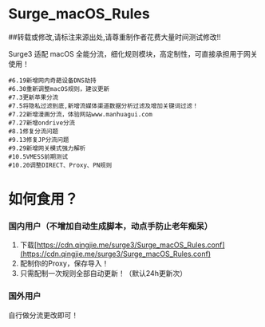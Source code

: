# Surge_macOS_Rules

##转载或修改,请标注来源出处,请尊重制作者花费大量时间测试修改!!

Surge3 适配 macOS 全能分流，细化规则模块，高定制性，可直接承担用于网关使用！

```
#6.19新增网内奇葩设备DNS劫持
#6.30重新调整macOS规则，建议更新
#7.3更新苹果分流
#7.5将隐私过滤到底,新增流媒体渠道数据分析过滤及增加关键词过滤！
#7.22新增漫画分流，体验网站www.manhuagui.com
#7.27新增ondrive分流
#8.1修复分流问题
#9.13修复JP分流问题
#9.29新增网关模式强力解析
#10.5VMESS前期测试
#10.20调整DIRECT、Proxy、PN规则
```

# 如何食用？

### 国内用户（不增加自动生成脚本，动点手防止老年痴呆）
1. 下载[https://cdn.qingjie.me/surge3/Surge_macOS_Rules.conf](https://cdn.qingjie.me/surge3/Surge_macOS_Rules.conf)
2. 配制你的Proxy，保存导入！
3. 只需配制一次规则全部自动更新！（默认24h更新次）

### 国外用户
自行做分流更改即可！
